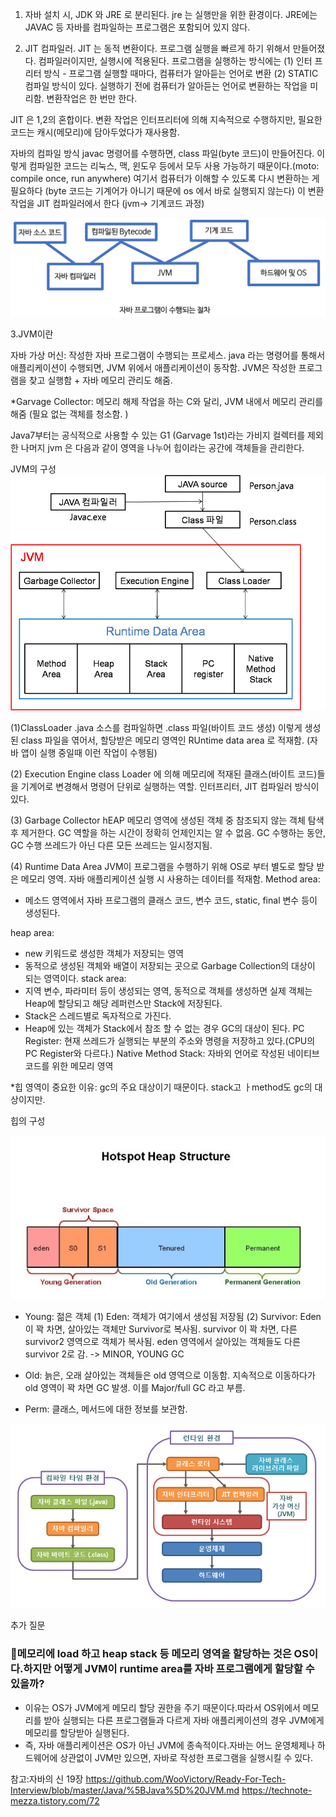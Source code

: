 1. 자바 설치 시, JDK 와 JRE 로 분리된다. jre 는 실행만을 위한 환경이다. 
JRE에는 JAVAC 등 자바를 컴파일하는 프로그램은 포함되어 있지 않다. 

2. JIT 컴파일러. 
JIT 는 동적 변환이다. 프로그램 실행을 빠르게 하기 위해서 만들어졌다. 컴파일러이지만, 실행시에 적용된다.
프로그램을 실행하는 방식에는 (1) 인터 프리터 방식 - 프로그램 실행할 때마다, 컴퓨터가 알아듣는 언어로 변환 
(2) STATIC 컴파일 방식이 있다. 실행하기 전에 컴퓨터가 알아듣는 언어로 변환하는 작업을 미리함. 변환작업은 한 번만 한다.

JIT 은 1,2의 혼합이다. 변환 작업은 인터프리터에 의해 지속적으로 수행하지만, 필요한 코드는 캐시(메모리)에 담아두었다가 재사용함. 

자바의 컴파일 방식 
javac 명령어를 수행하면, class 파일(byte 코드)이 만들어진다. 
이렇게 컴파일한 코드는 리눅스, 맥, 윈도우 등에서 모두 사용 가능하기 때문이다.(moto: compile once, run anywhere)
여기서 컴퓨터가 이해할 수 있도록 다시 변환하는 게 필요하다 (byte 코드는 기계어가 아니기 때문에 os 에서 바로 실행되지 않는다) 
이 변환 작업을 JIT 컴파일러에서 한다 (jvm-> 기계코드 과정)

![img_7.png](img/img_7.png)

3.JVM이란

자바 가상 머신: 작성한 자바 프로그램이 수행되는 프로세스.
java 라는 명령어를 통해서 애플리케이션이 수행되면, JVM 위에서 애플리케이션이 동작함. 
JVM은 작성한 프로그램을 찾고 실행함 + 자바 메모리 관리도 해줌. 

*Garvage Collector: 메모리 해제 작업을 하는 C와 달리, JVM 내에서 메모리 관리를 해줌 (필요 없는 객체를 청소함. )

Java7부터는 공식적으로 사용할 수 있는 G1 (Garvage 1st)라는 가비지 컬렉터를 제외한 나머지 jvm 은 다음과 같이 영역을 나누어 힙이라는 공간에 객체들을 관리한다. 


JVM의 구성
![img_9.png](img/img_9.png)

(1)ClassLoader
.java 소스를 컴파일하면 .class 파일(바이트 코드 생성)
이렇게 생성된 class 파일을 엮어서, 할당받은 메모리 영역인 RUntime data area 로 적재함. (자바 앱이 실행 중일때 이런 작업이 수행됨)

(2) Execution Engine
class Loader 에 의해 메모리에 적재된 클래스(바이트 코드)들을 기계어로 변경해서 명령어 단위로 실행하는 역할. 
인터프리터, JIT 컴파일러 방식이 있다. 

(3) Garbage Collector
hEAP 메모리 영역에 생성된 객체 중 참조되지 않는 객체 탐색 후 제거한다. 
GC 역할을 하는 시간이 정확히 언제인지는 알 수 없음. GC 수행하는 동안, GC 수행 쓰레드가 아닌 다른 모든 쓰레드는 일시정지됨. 

(4) Runtime Data Area
JVM이 프로그램을 수행하기 위해 OS로 부터 별도로 할당 받은 메모리 영역. 자바 애플리케이션 실행 시 사용하는 데이터를 적재함.
Method area:
- 메소드 영역에서 자바 프로그램의 클래스 코드, 변수 코드, static, final 변수 등이 생성된다.

heap area:
- new 키워드로 생성한 객체가 저장되는 영역
- 동적으로 생성된 객체와 배열이 저장되는 곳으로 Garbage Collection의 대상이 되는 영역이다.
stack area:
- 지역 변수, 파라미터 등이 생성되는 영역, 동적으로 객체를 생성하면 실제 객체는 Heap에 할당되고 해당 레퍼런스만 Stack에 저장된다.
- Stack은 스레드별로 독자적으로 가진다.
- Heap에 있는 객체가 Stack에서 참조 할 수 없는 경우 GC의 대상이 된다.
PC Register: 현재 쓰레드가 실행되는 부분의 주소와 명령을 저장하고 있다.(CPU의 PC Register와 다르다.)
Native Method Stack: 자바외 언어로 작성된 네이티브 코드를 위한 메모리 영역

*힙 영역이 중요한 이유: gc의 주요 대상이기 때문이다. stack고 ㅏmethod도 gc의 대상이지만. 


힙의 구성 

![img_6.png](img/img_6.png)

- Young: 젊은 객체
  (1) Eden: 객체가 여기에서 생성됨 저장됨 (2) Survivor: Eden이 꽉 차면, 살아있는 객체만 Survivor로 복사됨. survivor 이 꽉 차면, 다른 survivor2 영역으로 객체가 복사됨. eden 영역에서 살아있는 객체들도 다른 survivor 2로 감.
  -> MINOR, YOUNG GC 

- Old: 늙은, 오래 살아있는 객체들은 old 영역으로 이동함. 지속적으로 이동하다가 old 영역이 꽉 차면 GC 발생. 이를 Major/full GC 라고 부름. 

- Perm: 클래스, 메서드에 대한 정보를 보관함. 


![img_8.png](img/img_8.png)

추가 질문 
### **🤔메모리에 load 하고 heap stack 등 메모리 영역을 할당하는 것은 OS이다.하지만 어떻게 JVM이 runtime area를 자바 프로그램에게 할당할 수 있을까?**

- 이유는 OS가 JVM에게 메모리 할당 권한을 주기 때문이다.따라서 OS위에서 메모리를 받아 실행되는 다른 프로그램들과 다르게 자바 애플리케이션의 경우 JVM에게 메모리를 할당받아 실행된다.
- 즉, 자바 애플리케이션은 OS가 아닌 JVM에 종속적이다.자바는 어느 운영체제나 하드웨어에 상관없이 JVM만 있으면, 자바로 작성한 프로그램을 실행시킬 수 있다.

참고:자바의 신 19장
https://github.com/WooVictory/Ready-For-Tech-Interview/blob/master/Java/%5BJava%5D%20JVM.md
https://technote-mezza.tistory.com/72